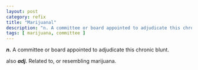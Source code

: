 ```yaml
---
layout: post
category: refix
title: "Marijuanal"
description: "n. A committee or board appointed to adjudicate this chronic blunt. also adjective. Related to, or resembling marijuana."
tags: [ marijuana, committee ]
---
```


***n.*** A committee or board appointed to adjudicate this chronic blunt.

also ***adj.*** Related to, or resembling marijuana.

